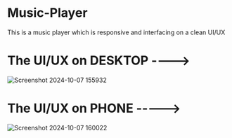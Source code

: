 # Music-Player
This is a music player which is responsive and interfacing on a clean UI/UX
# The UI/UX on DESKTOP ---->
![Screenshot 2024-10-07 155932](https://github.com/user-attachments/assets/ffb2b843-10cc-47db-bc48-02ba51e52271)
# The UI/UX on PHONE ----->
![Screenshot 2024-10-07 160022](https://github.com/user-attachments/assets/d24bef9f-734f-46e2-b991-9c5ab390a152)
